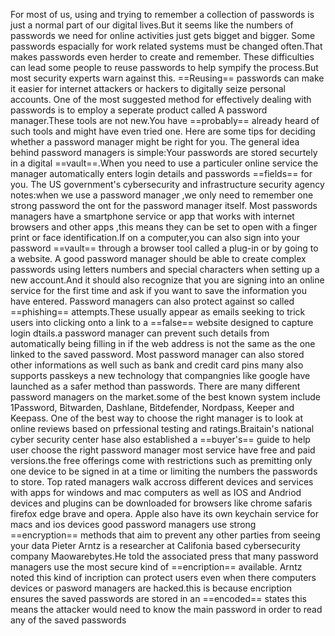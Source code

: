 For most of us, using and trying to remember a collection of passwords is just a normal part of our digital lives.But it seems like the numbers of passwords we need for online activities just gets bigget and bigger.
Some passwords espacially for work related systems must be changed often.That makes passwords even herder to create and remember.
These difficulties can lead some people to reuse passwords to help sympify the process.But most security experts warn against this. ==Reusing== passwords can make it easier for internet attackers or hackers to digitally seize personal accounts. 
One of  the most suggested method for effectively dealing with passwords is to employ a seperate product called A password manager.These tools are not new.You have ==probably== already heard of such tools and might have even tried one.
Here are some tips for deciding whether a password manager might be right for you.
The general idea behind password managers is simple:Your passwords are stored securtely in a digital ==vault==.When you need to use a particuler online service the manager automatically enters login details and passwords ==fields== for you.
The US government's cybersecurity and infrastructure security agency notes:when we use a password manager ,we only need to remember one strong password the ont for the password manager itself.
Most passwords managers have a smartphone service or app that works with internet browsers and other apps ,this means they can be set to open with a finger print or face identification.If on a computer,you can also sign into your password ==vault== through a browser tool called a plug-in or by going to a website.
A good password manager should be able to create complex passwords using letters numbers and special characters when setting up a new account.And it should also recognize that you are signing into an online service for the first time and ask if you want to save the information you have entered.
Password managers can also protect against so called ==phishing== attempts.These usually appear as emails seeking to trick users into clicking onto a link to a ==false== website designed to capture login dtails.a password manager can prevent such details from automatically being filling in if the web address is not the same as the one linked to the saved password.
Most password manager can also stored other informations as well such as bank and credit card pins many also supports passkeys a new technology that compangnies like  google have launched as a safer method than passwords.
There are many different password managers on the market.some of the best known system include 1Password, Bitwarden, Dashlane, Bitdefender, Nordpass, Keeper and Keepass.
One of the best way to choose the right manager is to look at online reviews based on prfessional testing and ratings.Braitain's national cyber security center hase also established a ==buyer's== guide to help user choose the right password manager 
most service have free and paid versions.the free offerings come with restrictions such as premitting only one device to be signed in at a time or limiting the numbers the passwords to store.
Top rated managers walk accross different devices and services with apps for windows and mac computers as well as IOS and Andriod devices and plugins can be downloaded for browsers like chrome safaris firefox edge brave and opera.
Apple also have its own keychain service for macs and ios devices 
good password managers use strong ==encryption== methods that aim to prevent any other parties from seeing your data 
Pieter Arntz is a researcher at Califonia based cybersecurity company Maowarebytes.He told the associated press that many password managers use the most secure kind of ==encription== available.
Arntz noted this kind of incription can protect users even when there computers devices or pasword managers are hacked.this is because encription ensures the saved passwords are stored in an ==encoded== states this means the attacker would need to know the main password in order to read any of the saved passwords